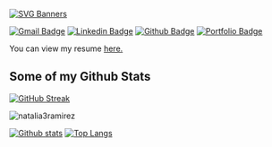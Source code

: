 [![SVG Banners](https://svg-banners.vercel.app/api?type=typeWriter&text1=Hi%20there%20👋,%20I'm%20Natalia%20&width=400&height=100)](https://github.com/Akshay090/svg-banners)



[![Gmail Badge](https://img.shields.io/badge/-nataliadevramirez@gmail.com-c14438?style=flat&logo=Gmail&logoColor=white&link=mailto:nataliadevramirez@gmail.com)](mailto:nataliadevramirez@gmail.com) 
[![Linkedin Badge](https://img.shields.io/badge/-nataliaramirez-750817151-0072b1?style=flat&logo=Linkedin&logoColor=white&link=https://www.linkedin.com/in/nataliaramirez-750817151/)](https://www.linkedin.com/in/nataliaramirez-750817151/) [![Github Badge](https://img.shields.io/badge/-natalia3ramirez-grey?style=flat&logo=github&logoColor=white&link=https://github.com/natalia3ramirez/)](https://www.github.com/natalia3ramirez/) [![Portfolio Badge](https://img.shields.io/badge/portfolio-web-blue?style=flat&link=https://natalia3ramirez.github.io//)](https://natalia3ramirez.github.io//) <p align='left'> You can view my resume <a href='https://docs.google.com/document/d/1fIj8A57Lrh7ulUXmOgVL7ftBMyZdCW5YeZPG1he5zbQ/edit?usp=sharing ' target=_blank><u>here</u>.</a></p>
## Some of my Github Stats

[![GitHub Streak](https://streak-stats.demolab.com?user=natalia3ramirez&theme=transparent&ring=EBB353&fire=EBB353&currStreakLabel=EBB353)](https://git.io/streak-stats)

<p align=left> <img src=https://komarev.com/ghpvc/?username=natalia3ramirez alt=natalia3ramirez /> </p>

[![Github stats](https://github-readme-stats.vercel.app/api?username=natalia3ramirez&show_icons=true&include_all_commits=true)](https://github.com/natalia3ramirez/github-readme-stats)
[![Top Langs](https://github-readme-stats.vercel.app/api/top-langs/?username=natalia3ramirez&layout=compact)](https://github.com/natalia3ramirez/github-readme-stats)

